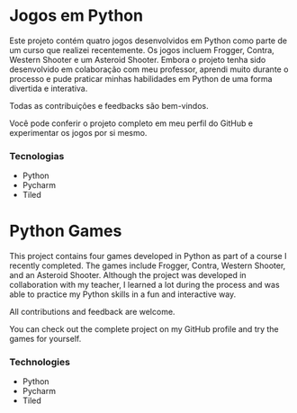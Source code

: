 <h1>Jogos em Python</h1>
<p>Este projeto contém quatro jogos desenvolvidos em Python como parte de um curso que realizei recentemente. Os jogos incluem Frogger, Contra, Western Shooter e um 
Asteroid Shooter. Embora o projeto tenha sido desenvolvido em colaboração com meu professor, aprendi muito durante o processo e pude praticar minhas habilidades em 
Python de uma forma divertida e interativa.</p>

<p>Todas as contribuições e feedbacks são bem-vindos.</p>
<p>Você pode conferir o projeto completo em meu perfil do GitHub e experimentar os jogos por si mesmo.</p>

<h3>Tecnologias</h3>
<ul>
  <li>Python</li>
  <li>Pycharm</li>
  <li>Tiled</li>
</ul>
 
<h1>Python Games</h1>
<p>This project contains four games developed in Python as part of a course I recently completed. The games include Frogger, Contra, Western Shooter, and an Asteroid Shooter. Although the project was developed in collaboration with my teacher, I learned a lot during the process and was able to practice my Python skills in a fun and interactive way.</p>
<p>All contributions and feedback are welcome.</p>
<p>You can check out the complete project on my GitHub profile and try the games for yourself.</p>
<h3>Technologies</h3>
<ul>
  <li>Python</li>
  <li>Pycharm</li>
  <li>Tiled</li>
</ul>
